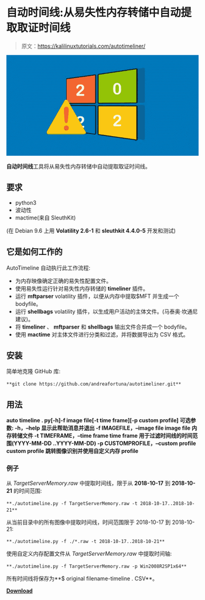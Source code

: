 # 自动时间线:从易失性内存转储中自动提取取证时间线

> 原文：<https://kalilinuxtutorials.com/autotimeliner/>

[![](img/e455008a73ce3002e82732f7ab563e2e.png)](https://blogger.googleusercontent.com/img/b/R29vZ2xl/AVvXsEgm7fBSxQZj93eiSAn6gpZEriOVqFlNC28NrVTahqDIi6De-Tkpl3VHywgIhmvpcnuG_tJRyAyDvNgTqfcsup8WR1u4r2dDMiKTo8qYG6yFy9Vq-6djAuYy76O0de4YHNLtufDN-DiRORKW6y9n0UC8_NeloUfqqVxu1WVmIN50oaxcLlUWTuG1vmiP/s728/patch-tuesday-2022.png)

**自动时间线**工具将从易失性内存转储中自动提取取证时间线。

## 要求

*   python3
*   波动性
*   mactime(来自 SleuthKit)

(在 Debian 9.6 上用 **Volatility 2.6-1** 和 **sleuthkit 4.4.0-5** 开发和测试)

## 它是如何工作的

AutoTimeline 自动执行此工作流程:

*   为内存映像确定正确的易失性配置文件。
*   使用易失性运行针对易失性内存转储的 **timeliner** 插件。
*   运行 **mftparser** volatility 插件，以便从内存中提取$MFT 并生成一个 bodyfile。
*   运行 **shellbags** volatility 插件，以生成用户活动的主体文件。(马泰奥·坎通尼建议)。
*   将 **timeliner** 、 **mftparser** 和 **shellbags** 输出文件合并成一个 bodyfile。
*   使用 **mactime** 对主体文件进行分类和过滤，并将数据导出为 CSV 格式。

## 安装

简单地克隆 GitHub 库:

`**git clone https://github.com/andreafortuna/autotimeliner.git**`

## 用法

**auto timeline . py[-h]-f image file[-t time frame][-p custom profile]
可选参数:
-h，–help 显示此帮助消息并退出
-f IMAGEFILE，–image file image file
内存转储文件
-t TIMEFRAME，–time frame time frame
用于过滤时间线的时间范围(YYYY-MM-DD
..YYYY-MM-DD)
-p CUSTOMPROFILE，–custom profile custom profile
跳转图像识别并使用自定义内存
profile**

### 例子

从 *TargetServerMemory.raw* 中提取时间线，限于从 **2018-10-17** 到 **2018-10-21** 的时间范围:

`**./autotimeline.py -f TargetServerMemory.raw -t 2018-10-17..2018-10-21**`

从当前目录中的所有图像中提取时间线，时间范围限于 2018-10-17 到 2018-10-21:

`**./autotimeline.py -f ./*.raw -t 2018-10-17..2018-10-21**`

使用自定义内存配置文件从 *TargetServerMemory.raw* 中提取时间轴:

`**./autotimeline.py -f TargetServerMemory.raw -p Win2008R2SP1x64**`

所有时间线将保存为**$ original filename-timeline . CSV**。

[**Download**](https://github.com/andreafortuna/autotimeliner)